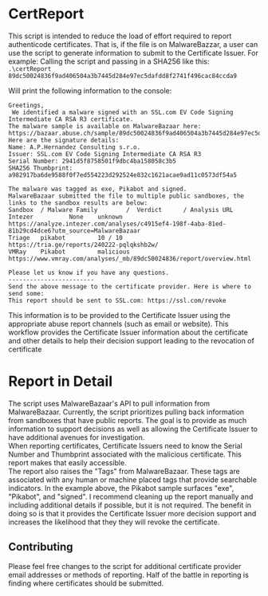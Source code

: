 # CertReport

This script is intended to reduce the load of effort required to report authenticode certificates.
That is, if the file is on MalwareBazzar, a user can use the script to generate information to submit to the Certificate Issuer. For example:
Calling the script and passing in a SHA256 like this:<br>
`.\certReport 89dc50024836f9ad406504a3b7445d284e97ec5dafdd8f2741f496cac84ccda9`

Will print the following information to the console:

```
Greetings,
 We identified a malware signed with an SSL.com EV Code Signing Intermediate CA RSA R3 certificate. 
The malware sample is available on MalwareBazaar here: https://bazaar.abuse.ch/sample/89dc50024836f9ad406504a3b7445d284e97ec5dafdd8f2741f496cac84ccda9
Here are the signature details:
Name: A.P.Hernandez Consulting s.r.o.
Issuer: SSL.com EV Code Signing Intermediate CA RSA R3
Serial Number: 2941d5f8758501f9dbc4ba158058c3b5
SHA256 Thumbprint: a982917ba6de9588f0f7ed554223d292524e832c1621acae9ad11c0573df54a5

The malware was tagged as exe, Pikabot and signed.
MalwareBazaar submitted the file to multiple public sandboxes, the links to the sandbox results are below:
Sandbox  / Malware Family        /  Verdict      / Analysis URL
Intezer          None    unknown         https://analyze.intezer.com/analyses/c4915ef4-198f-4aba-81ed-81b29cd4dce6?utm_source=MalwareBazaar 
Triage   pikabot         10 / 10         https://tria.ge/reports/240222-pqlqkshb2w/ 
VMRay    Pikabot         malicious       https://www.vmray.com/analyses/_mb/89dc50024836/report/overview.html 

Please let us know if you have any questions.
------------------------
Send the above message to the certificate provider. Here is where to send some:
This report should be sent to SSL.com: https://ssl.com/revoke
```

This information is to be provided to the Certificate Issuer using the appropriate abuse report channels (such as email or website).
This workflow provides the Certificate Issuer information about the certificate and other details to help their decision support leading to the revocation of certificate

# Report in Detail
The script uses MalwareBazaar's API to pull information from MalwareBazaar. Currently, the script prioritizes pulling back information from sandboxes that have public reports. The goal is to provide as much information to support decisions as well as allowing the Certificate Issuer to have additional avenues for investigation.<br>
When reporting certificates, Certificate Issuers need to know the Serial Number and Thumbprint associated with the malicious certificate. This report makes that easily accessible.<br>
The report also raises the "Tags" from MalwareBazaar. These tags are associated with any human or machine placed tags that provide searchable indicators. In the example above, the Pikabot sample surfaces "exe", "Pikabot", and "signed". I recommend cleaning up the report manually and including additional details if possible, but it is not required. The benefit in doing so is that it provides the Certificate Issuer more decision support and increases the likelihood that they they will revoke the certificate.<br>

## Contributing
Please feel free changes to the script for additional certificate provider email addresses or methods of reporting. Half of the battle in reporting is finding where certificates should be submitted.
